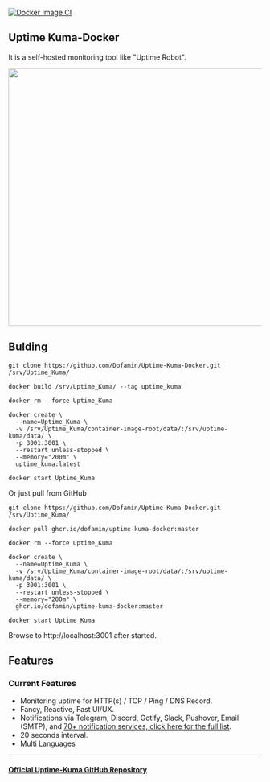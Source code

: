 [![Docker Image CI](https://github.com/Dofamin/Uptime-Kuma-Docker/actions/workflows/docker-image.yml/badge.svg?branch=master)](https://github.com/Dofamin/Uptime-Kuma-Docker/actions/workflows/docker-image.yml)
## Uptime Kuma-Docker

It is a self-hosted monitoring tool like "Uptime Robot".

<img src="https://louislam.net/uptimekuma/1.jpg" width="512" alt="" />

## Bulding

```shell
git clone https://github.com/Dofamin/Uptime-Kuma-Docker.git /srv/Uptime_Kuma/

docker build /srv/Uptime_Kuma/ --tag uptime_kuma 

docker rm --force Uptime_Kuma

docker create \
  --name=Uptime_Kuma \
  -v /srv/Uptime_Kuma/container-image-root/data/:/srv/uptime-kuma/data/ \
  -p 3001:3001 \
  --restart unless-stopped \
  --memory="200m" \
  uptime_kuma:latest 

docker start Uptime_Kuma

```
Or just pull from GitHub

```shell
git clone https://github.com/Dofamin/Uptime-Kuma-Docker.git /srv/Uptime_Kuma/

docker pull ghcr.io/dofamin/uptime-kuma-docker:master

docker rm --force Uptime_Kuma

docker create \
  --name=Uptime_Kuma \
  -v /srv/Uptime_Kuma/container-image-root/data/:/srv/uptime-kuma/data/ \
  -p 3001:3001 \
  --restart unless-stopped \
  --memory="200m" \
  ghcr.io/dofamin/uptime-kuma-docker:master

docker start Uptime_Kuma

```




Browse to http://localhost:3001 after started.

## Features

### Current Features

* Monitoring uptime for HTTP(s) / TCP / Ping / DNS Record.
* Fancy, Reactive, Fast UI/UX.
* Notifications via Telegram, Discord, Gotify, Slack, Pushover, Email (SMTP), and [70+ notification services, click here for the full list](https://github.com/louislam/uptime-kuma/issues/284). 
* 20 seconds interval.
* [Multi Languages](https://github.com/louislam/uptime-kuma/tree/master/src/languages)

---

#### [Official Uptime-Kuma GitHub Repository](https://github.com/louislam/uptime-kuma/)
